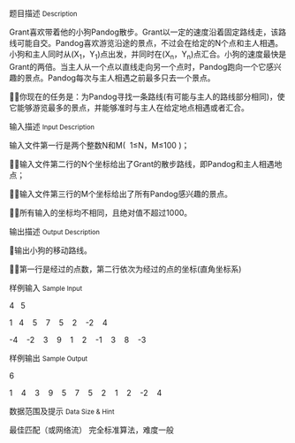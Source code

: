 <div class="panel panel-default">
<div class="area-title">
<span>
题目描述
<small>Description</small>
</span></div>
<div class="panel-body">

<p>Grant喜欢带着他的小狗Pandog散步。Grant以一定的速度沿着固定路线走，该路线可能自交。Pandog喜欢游览沿途的景点，不过会在给定的N个点和主人相遇。小狗和主人同时从(X<sub>1</sub>，Y<sub>1</sub>)点出发，并同时在(X<sub>n</sub>，Y<sub>n</sub>)点汇合。小狗的速度最快是Grant的两倍。当主人从一个点以直线走向另一个点时，Pandog跑向一个它感兴趣的景点。Pandog每次与主人相遇之前最多只去一个景点。</p>
<p>你现在的任务是：为Pandog寻找一条路线(有可能与主人的路线部分相同)，使它能够游览最多的景点，并能够准时与主人在给定地点相遇或者汇合。</p>

</div>
</div>

<div class="panel panel-default">
<div class="area-title">
<span>
输入描述
<small>Input Description</small>
</span></div>
<div class="panel-body">
<p>输入文件第一行是两个整数N和M(  1≤N，M≤100 )；</p>
<p>输入文件第二行的N个坐标给出了Grant的散步路线，即Pandog和主人相遇地点；</p>
<p>输入文件第三行的M个坐标给出了所有Pandog感兴趣的景点。</p>
<p>所有输入的坐标均不相同，且绝对值不超过1000。</p>

</div>
</div>
<div  class="panel panel-default">
<div class="area-title">
<span>
输出描述
<small>Output Description</small>
</span></div>
<div class="panel-body">

<p>输出小狗的移动路线。</p>
<p>第一行是经过的点数，第二行依次为经过的点的坐标(直角坐标系)</p>

</div>
</div>


<div class="panel panel-default">
<div class="area-title">
<span>
样例输入
<small>Sample Input</small>
</span></div>
<div class="panel-body">
<p>4   5</p>
<p>1   4    5    7    5    2    -2    4</p>
<p>-4    -2    3    9    1    2    -1    3    8    -3</p>

</div>
</div>

<div class="panel panel-default">
<div class="area-title">
<span>
样例输出
<small>Sample Output</small>
</span></div>
<div class="panel-body">
<p>6</p>
<p>1    4    3    9    5    7    5    2    1    2    -2    4</p>

</div>
</div>

<div class="panel panel-default">
<div class="area-title">
<span>
数据范围及提示
<small>Data Size & Hint</small>
</span></div>
<div class="panel-body">
<p>最佳匹配（或网络流） 完全标准算法，难度一般</p>
</div>
</div>